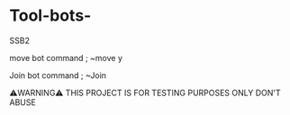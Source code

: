 # Tool-bots-
SSB2



move bot command ; ~move y

Join bot command ; ~Join




⚠️WARNING⚠️
THIS PROJECT IS FOR TESTING PURPOSES ONLY
DON'T ABUSE
